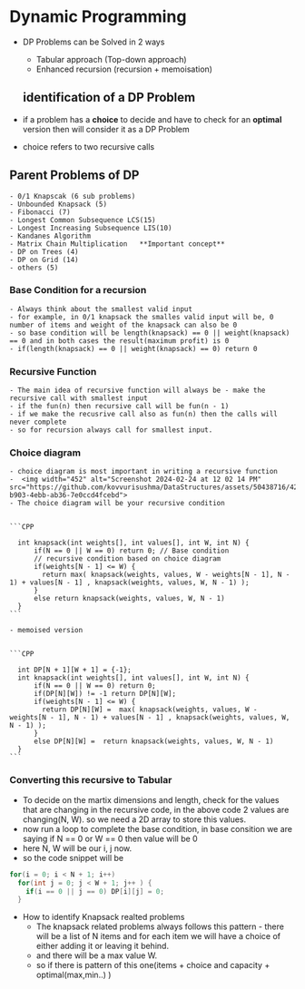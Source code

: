# Dynamic Programming

- DP Problems can be Solved in 2 ways
    - Tabular approach (Top-down approach)
    - Enhanced recursion (recursion + memoisation)

   ## identification of a DP Problem
 - if a problem has a **choice** to decide and have to check for an **optimal** version then will consider it as a DP Problem
 - choice refers to two recursive calls

  ## Parent Problems of DP
    - 0/1 Knapscak (6 sub problems)
    - Unbounded Knapsack (5)
    - Fibonacci (7)
    - Longest Common Subsequence LCS(15)
    - Longest Increasing Subsequence LIS(10)
    - Kandanes Algorithm
    - Matrix Chain Multiplication   **Important concept**
    - DP on Trees (4)
    - DP on Grid (14)
    - others (5)
 
### Base Condition for a recursion
    - Always think about the smallest valid input
    - for example, in 0/1 knapsack the smalles valid input will be, 0 number of items and weight of the knapsack can also be 0
    - so base condition will be length(knapsack) == 0 || weight(knapsack) == 0 and in both cases the result(maximum profit) is 0
    - if(length(knapsack) == 0 || weight(knapsack) == 0) return 0

### Recursive Function
    - The main idea of recursive function will always be - make the recursive call with smallest input
    - if the fun(n) then recursive call will be fun(n - 1)
    - if we make the recusrive call also as fun(n) then the calls will never complete
    - so for recursion always call for smallest input.
 
 
 ### Choice diagram
    - choice diagram is most important in writing a recursive function
    -  <img width="452" alt="Screenshot 2024-02-24 at 12 02 14 PM" src="https://github.com/kovvurisushma/DataStructures/assets/50438716/423e5076-b903-4ebb-ab36-7e0ccd4fcebd">
    - The choice diagram will be your recursive condition
    
  
    ```CPP
    
      int knapsack(int weights[], int values[], int W, int N) {
          if(N == 0 || W == 0) return 0; // Base condition
          // recursive condition based on choice diagram
          if(weights[N - 1] <= W) {
            return max( knapsack(weights, values, W - weights[N - 1], N - 1) + values[N - 1] , knapsack(weights, values, W, N - 1) );
          }
          else return knapsack(weights, values, W, N - 1)
      }
    ```

    - memoised version
       

    ```CPP
    
      int DP[N + 1][W + 1] = {-1}; 
      int knapsack(int weights[], int values[], int W, int N) {
          if(N == 0 || W == 0) return 0; 
          if(DP[N][W]) != -1 return DP[N][W]; 
          if(weights[N - 1] <= W) {
            return DP[N][W] =  max( knapsack(weights, values, W - weights[N - 1], N - 1) + values[N - 1] , knapsack(weights, values, W, N - 1) );
          }
          else DP[N][W] =  return knapsack(weights, values, W, N - 1)
      }
    ```

### Converting this recursive to Tabular
  - To decide on the martix dimensions and length, check for the values that are changing in the recursive code, in the above code 2 values are changing(N, W). so we need a 2D array to store this values.
  - now run a loop to complete the base condition, in base consition we are saying if N == 0 or W == 0 then value will be 0
  - here N, W will be our i, j now.
  - so the code snippet will be

   ```CPP
   for(i = 0; i < N + 1; i++)
     for(int j = 0; j < W + 1; j++ ) {
       if(i == 0 || j == 0) DP[i][j] = 0;
     }
  ```

  - How to identify Knapsack realted problems
    - The knapsack related problems always follows this pattern - there will be a list of N items and for each item we will have a choice of either adding it or leaving it behind.
    - and there will be a max value W.
    - so if there is pattern of this one(items + choice and capacity + optimal(max,min..) ) 

    

